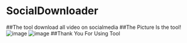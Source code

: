 # SocialDownloader
##The tool download all video on socialmedia
##The Picture Is the tool!
![image](https://github.com/RaidenShogun503/SocialDownloader/assets/131646949/9fd2a750-0c64-46fd-a6f9-895d3da0bf19)
![image](https://github.com/RaidenShogun503/SocialDownloader/assets/131646949/e4259870-f341-47b7-a4ea-c3d347493111)
##Thank You For Using Tool

